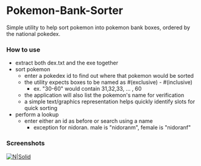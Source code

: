 # Pokemon-Bank-Sorter
Simple utility to help sort pokemon into pokemon bank boxes, ordered by the national pokedex.

### How to use
* extract both dex.txt and the exe together
* sort pokemon
  * enter a pokedex id to find out where that pokemon would be sorted
  * the utility expects boxes to be named as #(exclusive) - #(inclusive)
    * ex. "30-60" would contain 31,32,33, ... , 60
  * the application will also list the pokemon's name for verification
  * a simple text/graphics representation helps quickly identify slots for quick sorting
* perform a lookup
  * enter either an id as before or search using a name
    * exception for nidoran. male is "nidoranm", female is "nidoranf"

### Screenshots
[![N|Solid](https://cdn.discordapp.com/attachments/433410522424147968/433413153347338258/screencap.png)]()
